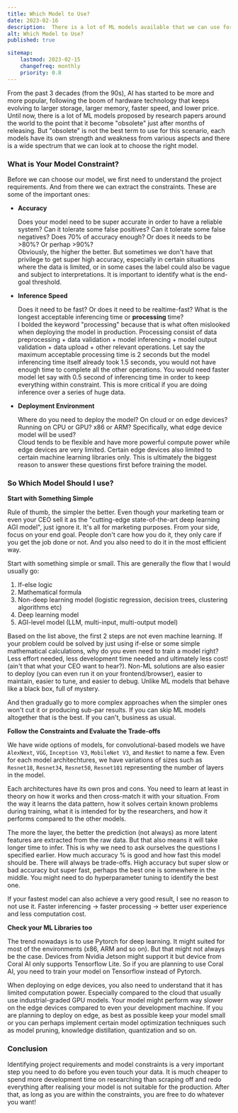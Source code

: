 ```yaml
---
title: Which Model to Use?
date: 2023-02-16
description:  There is a lot of ML models available that we can use for our next project. The question is, which one?
alt: Which Model to Use?
published: true

sitemap:
    lastmod: 2023-02-15
    changefreq: monthly
    priority: 0.8
---
```


From the past 3 decades (from the 90s), AI has started to be more and more popular, following the boom of hardware technology that keeps evolving to larger storage, larger memory, faster speed, and lower price. Until now, there is a lot of ML models proposed by research papers around the world to the point that it become "obsolete" just after months of releasing. But "obsolete" is not the best term to use for this scenario, each models have its own strength and weakness from various aspects and there is a wide spectrum that we can look at to choose the right model.

### What is Your Model Constraint?

Before we can choose our model, we first need to understand the project requirements. And from there we can extract the constraints. These are some of the important ones:

- **Accuracy**

	Does your model need to be super accurate in order to have a reliable system? Can it tolerate some false positives? Can it tolerate some false negatives? Does 70% of accuracy enough? Or does it needs to be >80%? Or perhap >90%?
	<br/>
	Obviously, the higher the better. But sometimes we don't have that privilege to get super high accuracy, especially in certain situations where the data is limited, or in some cases the label could also be vague and subject to interpretations. It is important to identify what is the end-goal threshold.

- **Inference Speed**

	Does it need to be fast? Or does it need to be realtime-fast? What is the longest acceptable inferencing time or **processing** time?
	<br/>
	I bolded the keyword "processing" because that is what often mislooked when deploying the model in production. Processing consist of data preprocessing + data validation + model inferencing + model output validation + data upload + other relevant operations. Let say the maximum acceptable processing time is 2 seconds but the model inferencing time itself already took 1.5 seconds, you would not have enough time to complete all the other operations. You would need faster model let say with 0.5 second of inferencing time in order to keep everything within constraint. This is more critical if you are doing inference over a series of huge data.

- **Deployment Environment**

	Where do you need to deploy the model? On cloud or on edge devices? Running on CPU or GPU? x86 or ARM? Specifically, what edge device model will be used? 
	<br/>
	Cloud tends to be flexible and have more powerful compute power while edge devices are very limited. Certain edge devices also limited to certain machine learning libraries only. This is ultimately the biggest reason to answer these questions first before training the model.

### So Which Model Should I use?

**Start with Something Simple**

Rule of thumb, the simpler the better. Even though your marketing team or even your CEO sell it as the "cutting-edge state-of-the-art deep learning AGI model", just ignore it. It's all for marketing purposes. From your side, focus on your end goal. People don't care how you do it, they only care if you get the job done or not. And you also need to do it in the most efficient way.

Start with something simple or small. This are generally the flow that I would usually go:

1. If-else logic
2. Mathematical formula
3. Non-deep learning model (logistic regression, decision trees, clustering algorithms etc)
4. Deep learning model
5. AGI-level model (LLM, multi-input, multi-output model)

Based on the list above, the first 2 steps are not even machine learning. If your problem could be solved by just using if-else or some simple mathematical calculations, why do you even need to train a model right? Less effort needed, less development time needed and ultimately less cost! (ain't that what your CEO want to hear?). Non-ML solutions are also easier to deploy (you can even run it on your frontend/browser), easier to maintain, easier to tune, and easier to debug. Unlike ML models that behave like a black box, full of mystery.

And then gradually go to more complex approaches when the simpler ones won't cut it or producing sub-par results. If you can skip ML models altogether that is the best. If you can't, business as usual.

**Follow the Constraints and Evaluate the Trade-offs**

We have wide options of models, for convolutional-based models we have `AlexNext`, `VGG`, `Inception V3`, `MobileNet V3`, and `ResNet` to name a few. Even for each model architechtures, we have variations of sizes such as `Resnet18`, `Resnet34`, `Resnet50`, `Resnet101` representing the number of layers in the model. 

Each architectures have its own pros and cons. You need to learn at least in theory on how it works and then cross-match it with your situation. From the way it learns the data pattern, how it solves certain known problems during training, what it is intended for by the researchers, and how it performs compared to the other models. 

The more the layer, the better the prediction (not always) as more latent features are extracted from the raw data. But that also means it will take longer time to infer.  This is why we need to ask ourselves the questions I specified earlier. How much accuracy % is good and how fast this model should be. There will always be trade-offs. High accuracy but super slow or bad accuracy but super fast, perhaps the best one is somewhere in the middle. You might need to do hyperparameter tuning to identify the best one.


If your fastest model can also achieve a very good result, I see no reason to not use it. Faster inferencing -> faster processing -> better user experience and less computation cost.

**Check your ML Libraries too**

The trend nowadays is to use Pytorch for deep learning. It might suited for most of the environments (x86, ARM and so on). But that might not always be the case. Devices from Nvidia Jetson might support it but device from Coral AI only supports Tensorflow Lite. So if you are planning to use Coral AI, you need to train your model on Tensorflow instead of Pytorch. 

When deploying on edge devices, you also need to understand that it has limited computation power. Especially compared to the cloud that usually use industrial-graded GPU models. Your model might perform way slower on the edge devices compared to even your development machine. If you are planning to deploy on edge, as best as possible keep your model small or you can perhaps implement certain model optimization techniques such as model pruning, knowledge distillation, quantization and so on.


### Conclusion

Identifying project requirements and model constraints is a very important step you need to do before you even touch your data. It is much cheaper to spend more development time on researching than scraping off and redo everything after realising your model is not suitable for the production. After that, as long as you are within the constraints, you are free to do whatever you want! 









	